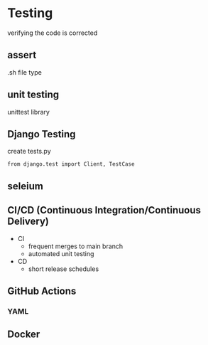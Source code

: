 # Testing
verifying the code is corrected

## assert
.sh file type

## unit testing
unittest library

## Django Testing
create tests.py 
```
from django.test import Client, TestCase
```
## seleium

## CI/CD (Continuous Integration/Continuous Delivery)
* CI
	* frequent merges to main branch
	* automated unit testing
* CD 
	* short release schedules
	
## GitHub Actions

### YAML

## Docker
